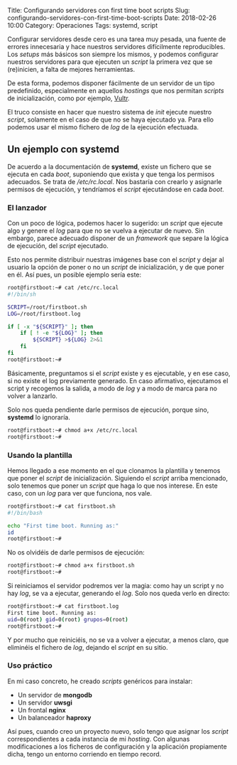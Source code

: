 Title: Configurando servidores con first time boot scripts
Slug: configurando-servidores-con-first-time-boot-scripts
Date: 2018-02-26 10:00
Category: Operaciones
Tags: systemd, script



Configurar servidores desde cero es una tarea muy pesada, una fuente de errores innecesaria y hace nuestros servidores difícilmente reproducibles. Los *setups* más básicos son siempre los mismos, y podemos configurar nuestros servidores para que ejecuten un *script* la primera vez que se (re)inicien, a falta de mejores herramientas.

De esta forma, podemos disponer fácilmente de un servidor de un tipo predefinido, especialmente en aquellos *hostings* que nos permitan *scripts* de inicialización, como por ejemplo, [Vultr](https://www.vultr.com/?ref=7251515).

El truco consiste en hacer que nuestro sistema de *init* ejecute nuestro *script*, solamente en el caso de que no se haya ejecutado ya. Para ello podemos usar el mismo fichero de *log* de la ejecución efectuada.


## Un ejemplo con systemd

De acuerdo a la documentación de **systemd**, existe un fichero que se ejecuta en cada *boot*, suponiendo que exista y que tenga los permisos adecuados. Se trata de */etc/rc.local*. Nos bastaría con crearlo y asignarle permisos de ejecución, y tendríamos el *script* ejecutándose en cada *boot*.

### El lanzador

Con un poco de lógica, podemos hacer lo sugerido: un *script* que ejecute algo y genere el *log* para que no se vuelva a ejecutar de nuevo. Sin embargo, parece adecuado disponer de un *framework* que separe la lógica de ejecución, del *script* ejecutado.

Esto nos permite distribuir nuestras imágenes base con el *script* y dejar al usuario la opción de poner o no un *script* de inicialización, y de que poner en él. Así pues, un posible ejemplo sería este:

```bash
root@firstboot:~# cat /etc/rc.local
#!/bin/sh

SCRIPT=/root/firstboot.sh
LOG=/root/firstboot.log

if [ -x "${SCRIPT}" ]; then
    if [ ! -e "${LOG}" ]; then
        ${SCRIPT} >${LOG} 2>&1
    fi
fi
root@firstboot:~#
```

Básicamente, preguntamos si el *script* existe y es ejecutable, y en ese caso, si no existe el log previamente generado. En caso afirmativo, ejecutamos el script y recogemos la salida, a modo de *log* y a modo de marca para no volver a lanzarlo.

Solo nos queda pendiente darle permisos de ejecución, porque sino, **systemd** lo ignoraría.

```bash
root@firstboot:~# chmod a+x /etc/rc.local
root@firstboot:~#
```

### Usando la plantilla

Hemos llegado a ese momento en el que clonamos la plantilla y tenemos que poner el *script* de inicialización. Siguiendo el *script* arriba mencionado, solo tenemos que poner un *script* que haga lo que nos interese. En este caso, con un *log* para ver que funciona, nos vale.

```bash
root@firstboot:~# cat firstboot.sh
#!/bin/bash

echo "First time boot. Running as:"
id
root@firstboot:~#
```

No os olvidéis de darle permisos de ejecución:

```bash
root@firstboot:~# chmod a+x firstboot.sh
root@firstboot:~#
```

Si reiniciamos el servidor podremos ver la magia: como hay un script y no hay *log*, se va a ejecutar, generando el *log*. Solo nos queda verlo en directo:

```bash
root@firstboot:~# cat firstboot.log
First time boot. Running as:
uid=0(root) gid=0(root) grupos=0(root)
root@firstboot:~#
```

Y por mucho que reiniciéis, no se va a volver a ejecutar, a menos claro, que eliminéis el fichero de *log*, dejando el *script* en su sitio.

### Uso práctico

En mi caso concreto, he creado *scripts* genéricos para instalar:

* Un servidor de **mongodb**
* Un servidor **uwsgi**
* Un frontal **nginx**
* Un balanceador **haproxy**

Así pues, cuando creo un proyecto nuevo, solo tengo que asignar los *script* correspondientes a cada instancia de mi *hosting*. Con algunas modificaciones a los ficheros de configuración y la aplicación propiamente dicha, tengo un entorno corriendo en tiempo record.
